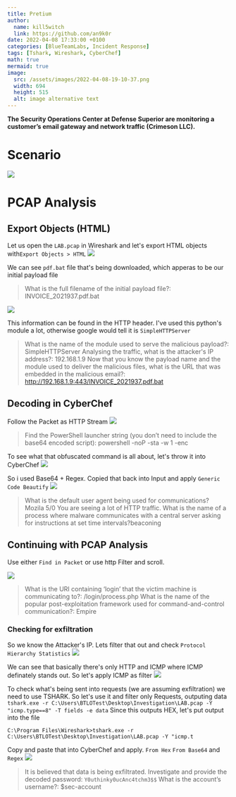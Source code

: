 ```yaml
---
title: Pretium
author:
  name: kill5witch
  link: https://github.com/an9k0r
date: 2022-04-08 17:33:00 +0100
categories: [BlueTeamLabs, Incident Response]
tags: [Tshark, Wireshark, CyberChef]
math: true
mermaid: true
image:
  src: /assets/images/2022-04-08-19-10-37.png
  width: 694
  height: 515
  alt: image alternative text
---
```

**The Security Operations Center at Defense Superior are monitoring a customer’s email gateway and network traffic (Crimeson LLC).**
# Scenario
![](/assets/images/2022-04-08-19-12-06.png)
# PCAP Analysis
## Export Objects (HTML)
Let us open the `LAB.pcap` in Wireshark and let's export HTML objects with`Export Objects > HTML`
![](/assets/images/2022-04-08-19-15-05.png)

We can see `pdf.bat` file that's being downloaded, which apperas to be our initial payload file
> What is the full filename of the initial payload file?: INVOICE_2021937.pdf.bat

![](/assets/images/2022-04-08-19-15-15.png)

This information can be found in the HTTP header. I've used this python's module a lot, otherwise google would tell it is `SimpleHTTPServer`
> What is the name of the module used to serve the malicious payload?: SimpleHTTPServer
> Analysing the traffic, what is the attacker's IP address?: 192.168.1.9
> Now that you know the payload name and the module used to deliver the malicious files, what is the URL that was embedded in the malicious email?: http://192.168.1.9:443/INVOICE_2021937.pdf.bat

## Decoding in CyberChef
Follow the Packet as HTTP Stream
![](/assets/images/2022-04-08-19-15-41.png)

> Find the PowerShell launcher string (you don’t need to include the base64 encoded script): powershell -noP -sta -w 1 -enc 

To see what that obfuscated command is all about, let's throw it into CyberChef
![](/assets/images/2022-04-08-19-15-55.png)

So i used Base64 + Regex. Copied that back into Input and apply `Generic Code Beautify`
![](/assets/images/2022-04-08-19-16-17.png)

> What is the default user agent being used for communications? Mozila 5/0
> You are seeing a lot of HTTP traffic. What is the name of a process where malware communicates with a central server asking for instructions at set time intervals?beaconing

## Continuing with PCAP Analysis
Use either `Find in Packet` or use http Filter and scroll.

![](/assets/images/2022-04-08-19-16-32.png)

> What is the URI containing ‘login’ that the victim machine is communicating to?: /login/process.php
> What is the name of the popular post-exploitation framework used for command-and-control communication?: Empire
### Checking for exfiltration
So we know the Attacker's IP. Lets filter that out and check `Protocol Hierarchy Statistics`
![](/assets/images/2022-04-08-19-16-47.png)

We can see that basically there's only HTTP and ICMP where ICMP definately stands out. So let's apply ICMP as filter
![](/assets/images/2022-04-08-19-16-59.png)

To check what's being sent into requests (we are assuming exfiltration) we need to use TSHARK. So let's use it and filter only Requests, outputing data
`tshark.exe -r C:\Users\BTLOTest\Desktop\Investigation\LAB.pcap -Y "icmp.type==8" -T fields -e data` 
Since this outputs HEX, let's put output into the file
```
C:\Program Files\Wireshark>tshark.exe -r C:\Users\BTLOTest\Desktop\Investigation\LAB.pcap -Y "icmp.t
```
Copy and paste that into CyberChef and apply. `From Hex` `From Base64` and `Regex`
![](/assets/images/2022-04-08-19-17-55.png)

> It is believed that data is being exfiltrated. Investigate and provide the decoded password: `Y0uthinky0ucAnc4tchm3$$`
> What is the account’s username?: $sec-account